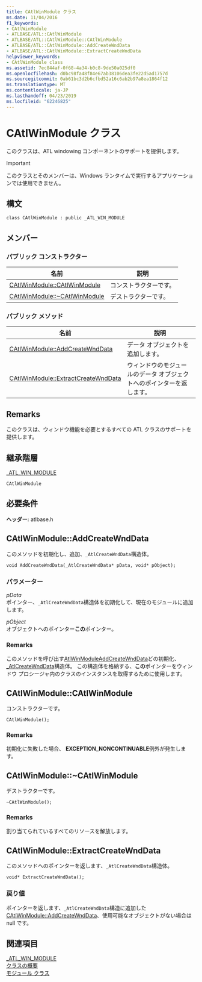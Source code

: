 ```yaml
---
title: CAtlWinModule クラス
ms.date: 11/04/2016
f1_keywords:
- CAtlWinModule
- ATLBASE/ATL::CAtlWinModule
- ATLBASE/ATL::CAtlWinModule::CAtlWinModule
- ATLBASE/ATL::CAtlWinModule::AddCreateWndData
- ATLBASE/ATL::CAtlWinModule::ExtractCreateWndData
helpviewer_keywords:
- CAtlWinModule class
ms.assetid: 7ec844af-0f68-4a34-b0c8-9de50a025df0
ms.openlocfilehash: d0bc98fa48f84e67ab38106dea3fe22d5ad1757d
ms.sourcegitcommit: 0ab61bc3d2b6cfbd52a16c6ab2b97a8ea1864f12
ms.translationtype: MT
ms.contentlocale: ja-JP
ms.lasthandoff: 04/23/2019
ms.locfileid: "62246825"
---
```

# <a name="catlwinmodule-class"></a>CAtlWinModule クラス

このクラスは、ATL windowing コンポーネントのサポートを提供します。

> [!IMPORTANT]
>  このクラスとそのメンバーは、Windows ランタイムで実行するアプリケーションでは使用できません。

## <a name="syntax"></a>構文

```
class CAtlWinModule : public _ATL_WIN_MODULE
```

## <a name="members"></a>メンバー

### <a name="public-constructors"></a>パブリック コンストラクター

|名前|説明|
|----------|-----------------|
|[CAtlWinModule::CAtlWinModule](#catlwinmodule)|コンストラクターです。|
|[CAtlWinModule::~CAtlWinModule](#dtor)|デストラクターです。|

### <a name="public-methods"></a>パブリック メソッド

|名前|説明|
|----------|-----------------|
|[CAtlWinModule::AddCreateWndData](#addcreatewnddata)|データ オブジェクトを追加します。|
|[CAtlWinModule::ExtractCreateWndData](#extractcreatewnddata)|ウィンドウのモジュールのデータ オブジェクトへのポインターを返します。|

## <a name="remarks"></a>Remarks

このクラスは、ウィンドウ機能を必要とするすべての ATL クラスのサポートを提供します。

## <a name="inheritance-hierarchy"></a>継承階層

[_ATL_WIN_MODULE](atl-typedefs.md#_atl_win_module)

`CAtlWinModule`

## <a name="requirements"></a>必要条件

**ヘッダー:** atlbase.h

##  <a name="addcreatewnddata"></a>  CAtlWinModule::AddCreateWndData

このメソッドを初期化し、追加、`_AtlCreateWndData`構造体。

```
void AddCreateWndData(_AtlCreateWndData* pData, void* pObject);
```

### <a name="parameters"></a>パラメーター

*pData*<br/>
ポインター、`_AtlCreateWndData`構造体を初期化して、現在のモジュールに追加します。

*pObject*<br/>
オブジェクトへのポインター**この**ポインター。

### <a name="remarks"></a>Remarks

このメソッドを呼び出す[AtlWinModuleAddCreateWndData](winmodule-global-functions.md#atlwinmoduleaddcreatewnddata)どの初期化、 [_AtlCreateWndData](../../atl/reference/atlcreatewnddata-structure.md)構造体。 この構造体を格納する、**この**ポインターをウィンドウ プロシージャ内のクラスのインスタンスを取得するために使用します。

##  <a name="catlwinmodule"></a>  CAtlWinModule::CAtlWinModule

コンストラクターです。

```
CAtlWinModule();
```

### <a name="remarks"></a>Remarks

初期化に失敗した場合、 **EXCEPTION_NONCONTINUABLE**例外が発生します。

##  <a name="dtor"></a>  CAtlWinModule::~CAtlWinModule

デストラクターです。

```
~CAtlWinModule();
```

### <a name="remarks"></a>Remarks

割り当てられているすべてのリソースを解放します。

##  <a name="extractcreatewnddata"></a>  CAtlWinModule::ExtractCreateWndData

このメソッドへのポインターを返します、`_AtlCreateWndData`構造体。

```
void* ExtractCreateWndData();
```

### <a name="return-value"></a>戻り値

ポインターを返します、`_AtlCreateWndData`構造に追加した[CAtlWinModule::AddCreateWndData](#addcreatewnddata)、使用可能なオブジェクトがない場合は null です。

## <a name="see-also"></a>関連項目

[_ATL_WIN_MODULE](atl-typedefs.md#_atl_win_module)<br/>
[クラスの概要](../../atl/atl-class-overview.md)<br/>
[モジュール クラス](../../atl/atl-module-classes.md)

